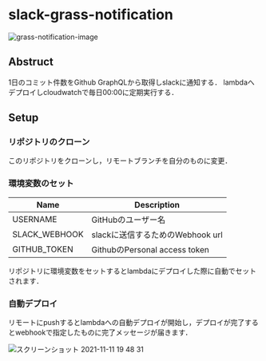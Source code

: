 # slack-grass-notification

![grass-notification-image](https://user-images.githubusercontent.com/55532835/137614367-8fe7c595-d965-45ba-a688-4cd0dd5bd59a.png)

## Abstruct
1日のコミット件数をGithub GraphQLから取得しslackに通知する．
lambdaへデプロイしcloudwatchで毎日00:00に定期実行する．

## Setup

### リポジトリのクローン
このリポジトリをクローンし，リモートブランチを自分のものに変更．

### 環境変数のセット
| Name          | Description                      |
| ------------- | -------------------------------- |
| USERNAME      | GitHubのユーザー名               |
| SLACK_WEBHOOK | slackに送信するためのWebhook url |
| GITHUB_TOKEN  | GithubのPersonal access token    |

リポジトリに環境変数をセットするとlambdaにデプロイした際に自動でセットされます．

### 自動デプロイ
リモートにpushするとlambdaへの自動デプロイが開始し，デプロイが完了するとwebhookで指定したものに完了メッセージが届きます．

![スクリーンショット 2021-11-11 19 48 31](https://user-images.githubusercontent.com/55532835/141285314-128695f1-a194-4fad-af6d-cf5abcce08fa.png)
